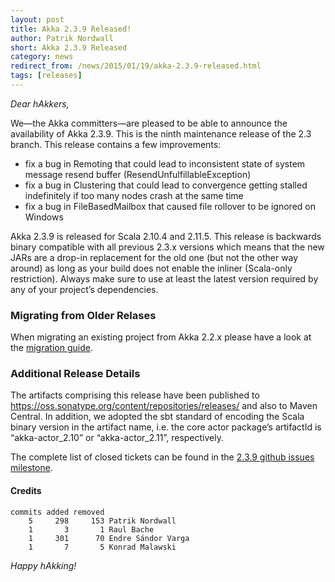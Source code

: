 ```yaml
---
layout: post
title: Akka 2.3.9 Released!
author: Patrik Nordwall
short: Akka 2.3.9 Released
category: news
redirect_from: /news/2015/01/19/akka-2.3.9-released.html
tags: [releases]
---
```


*Dear hAkkers,*

We—the Akka committers—are pleased to be able to announce the availability of Akka 2.3.9. This is the ninth maintenance release of the 2.3 branch. This release contains a few improvements:

 - fix a bug in Remoting that could lead to inconsistent state of system message resend buffer (ResendUnfulfillableException)
 - fix a bug in Clustering that could lead to convergence getting stalled indefinitely if too many nodes crash at the same time
 - fix a bug in FileBasedMailbox that caused file rollover to be ignored on Windows
 
Akka 2.3.9 is released for Scala 2.10.4 and 2.11.5. This release is backwards binary compatible with all previous 2.3.x versions which means that the new JARs are a drop-in replacement for the old one (but not the other way around) as long as your build does not enable the inliner (Scala-only restriction). Always make sure to use at least the latest version required by any of your project’s dependencies.

### Migrating from Older Relases ###

When migrating an existing project from Akka 2.2.x please have a look at the [migration guide](https://doc.akka.io/docs/akka/2.3//project/migration-guide-2.2.x-2.3.x.html).

### Additional Release Details ###

The artifacts comprising this release have been published to https://oss.sonatype.org/content/repositories/releases/ and also to Maven Central. In addition, we adopted the sbt standard of encoding the Scala binary version in the artifact name, i.e. the core actor package’s artifactId is “akka-actor_2.10” or “akka-actor_2.11”, respectively.

The complete list of closed tickets can be found in the [2.3.9 github issues milestone](https://github.com/akka/akka/issues?q=milestone%3A2.3.9+is%3Aclosed).

#### Credits ####

    commits added removed
        5     298     153 Patrik Nordwall
        1       3       1 Raul Bache
        1     301      70 Endre Sándor Varga
        1       7       5 Konrad Malawski

*Happy hAkking!*
